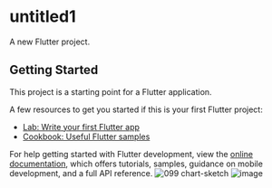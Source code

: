 # untitled1

A new Flutter project.

## Getting Started

This project is a starting point for a Flutter application.

A few resources to get you started if this is your first Flutter project:

- [Lab: Write your first Flutter app](https://docs.flutter.dev/get-started/codelab)
- [Cookbook: Useful Flutter samples](https://docs.flutter.dev/cookbook)

For help getting started with Flutter development, view the
[online documentation](https://docs.flutter.dev/), which offers tutorials,
samples, guidance on mobile development, and a full API reference.
![099 chart-sketch](https://user-images.githubusercontent.com/47077595/177031352-f3e80de8-c8c4-4511-b95c-de173c0506ce.png)
![image](https://user-images.githubusercontent.com/47077595/177031371-228fb0b7-e840-4d5a-8e5b-ca3543a46188.png)
